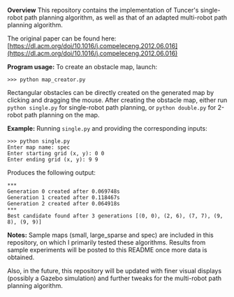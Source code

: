 **Overview**
This repository contains the implementation of Tuncer's single-robot path planning algorithm, as well as that of an adapted multi-robot path planning algorithm.

The original paper can be found here: [https://dl.acm.org/doi/10.1016/j.compeleceng.2012.06.016](https://dl.acm.org/doi/10.1016/j.compeleceng.2012.06.016)

**Program usage:**
To create an obstacle map, launch:

    >>> python map_creator.py

Rectangular obstacles can be directly created on the generated map by clicking and dragging the mouse.
After creating the obstacle map, either run `python single.py` for single-robot path planning, or `python double.py` for 2-robot path planning on the map.

**Example:**
Running `single.py` and providing the corresponding inputs:

    >>> python single.py
    Enter map name: spec
    Enter starting grid (x, y): 0 0
    Enter ending grid (x, y): 9 9

Produces the following output:

    ***
    Generation 0 created after 0.069748s
    Generation 1 created after 0.118467s
    Generation 2 created after 0.064918s
    ***
    Best candidate found after 3 generations [(0, 0), (2, 6), (7, 7), (9, 8), (9, 9)]

**Notes:**
Sample maps (small, large_sparse and spec) are included in this repository, on which I primarily tested these algorithms. Results from sample experiments will be posted to this README once more data is obtained.

Also, in the future, this repository will be updated with finer visual displays (possibly a Gazebo simulation) and further tweaks for the multi-robot path planning algorithm.
